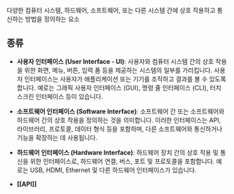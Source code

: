 다양한 컴퓨터 시스템, 하드웨어, 소프트웨어, 또는 다른 시스템 간에 상호 작용하고 통신하는 방법을 정의하는 요소

## 종류

- **사용자 인터페이스 (User Interface - UI)**: 사용자와 컴퓨터 시스템 간의 상호 작용을 위한 화면, 메뉴, 버튼, 입력 폼 등을 제공하는 시스템의 일부를 가리킵니다. 사용자 인터페이스는 사용자가 애플리케이션 또는 기기를 조작하고 결과를 볼 수 있도록 합니다. 예로는 그래픽 사용자 인터페이스 (GUI), 명령 줄 인터페이스 (CLI), 터치 스크린 인터페이스 등이 있습니다.
    
- **소프트웨어 인터페이스 (Software Interface)**: 소프트웨어 간 또는 소프트웨어와 하드웨어 간의 상호 작용을 정의하는 것을 의미합니다. 이러한 인터페이스는 API, 라이브러리, 프로토콜, 데이터 형식 등을 포함하며, 다른 소프트웨어와 통신하거나 기능을 확장하는 데 사용됩니다.
    
- **하드웨어 인터페이스 (Hardware Interface)**: 하드웨어 장치 간의 상호 작용 및 통신을 위한 인터페이스로, 하드웨어 연결, 버스, 포트 및 프로토콜을 포함합니다. 예로는 USB, HDMI, Ethernet 및 다른 하드웨어 인터페이스가 있습니다.
    
- **[[API]]**